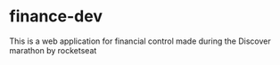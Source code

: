 # finance-dev
This is a web application for financial control made during the Discover marathon by rocketseat
